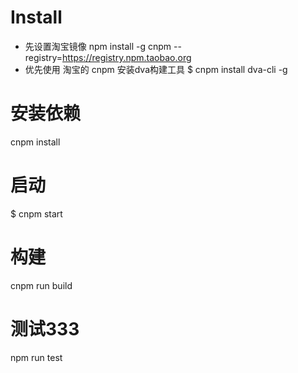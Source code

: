 # Install
* 先设置淘宝镜像
npm install -g cnpm --registry=https://registry.npm.taobao.org
* 优先使用 淘宝的 cnpm 安装dva构建工具
$ cnpm install dva-cli -g

# 安装依赖
cnpm install
# 启动
$ cnpm start
# 构建
cnpm run build
# 测试333
npm run test
